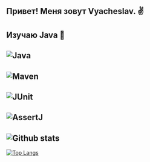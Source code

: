 Привет! Меня зовут Vyacheslav. :v:
-
Изучаю Java :tea:
-
![Java](https://img.shields.io/badge/Java->=8-orange)
-
![Maven](https://img.shields.io/badge/Apache_Maven-8A2BE2)
-
![JUnit](https://img.shields.io/badge/JUnit-blue)
-
![AssertJ](https://img.shields.io/badge/AssertJ-yellow)
-
![Github stats](https://github-readme-stats.vercel.app/api?username=VKan759&hide=stars,prs,issues,contribs)
-
[![Top Langs](https://github-readme-stats.vercel.app/api/top-langs/?username=VKan759&layout=compact)](https://github.com/VKan759/github-readme-stats)
